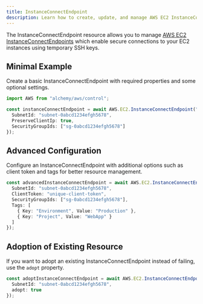 ```yaml
---
title: InstanceConnectEndpoint
description: Learn how to create, update, and manage AWS EC2 InstanceConnectEndpoints using Alchemy Cloud Control.
---
```



The InstanceConnectEndpoint resource allows you to manage [AWS EC2 InstanceConnectEndpoints](https://docs.aws.amazon.com/ec2/latest/userguide/) which enable secure connections to your EC2 instances using temporary SSH keys.

## Minimal Example

Create a basic InstanceConnectEndpoint with required properties and some optional settings.

```ts
import AWS from "alchemy/aws/control";

const instanceConnectEndpoint = await AWS.EC2.InstanceConnectEndpoint("myInstanceConnectEndpoint", {
  SubnetId: "subnet-0abcd1234efgh5678",
  PreserveClientIp: true,
  SecurityGroupIds: ["sg-0abcd1234efgh5678"]
});
```

## Advanced Configuration

Configure an InstanceConnectEndpoint with additional options such as client token and tags for better resource management.

```ts
const advancedInstanceConnectEndpoint = await AWS.EC2.InstanceConnectEndpoint("advancedInstanceConnectEndpoint", {
  SubnetId: "subnet-0abcd1234efgh5678",
  ClientToken: "unique-client-token",
  SecurityGroupIds: ["sg-0abcd1234efgh5678"],
  Tags: [
    { Key: "Environment", Value: "Production" },
    { Key: "Project", Value: "WebApp" }
  ]
});
```

## Adoption of Existing Resource

If you want to adopt an existing InstanceConnectEndpoint instead of failing, use the `adopt` property.

```ts
const adoptInstanceConnectEndpoint = await AWS.EC2.InstanceConnectEndpoint("adoptedInstanceConnectEndpoint", {
  SubnetId: "subnet-0abcd1234efgh5678",
  adopt: true
});
```
